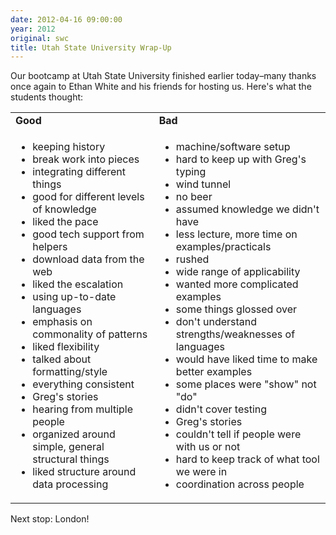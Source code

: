 ```yaml
---
date: 2012-04-16 09:00:00
year: 2012
original: swc
title: Utah State University Wrap-Up
---
```

<p>Our bootcamp at Utah State University finished earlier today–many thanks once again to Ethan White and his friends for hosting us.  Here's what the students thought:</p>
<table>
<tr>
<td>
      <strong>Good</strong>
    </td>
<td>
      <strong>Bad</strong>
    </td>
</tr>
<tr>
<td valign="top">
<ul>
<li>keeping history</li>
<li>break work into pieces</li>
<li>integrating different things</li>
<li>good for different levels of knowledge</li>
<li>liked the pace</li>
<li>good tech support from helpers</li>
<li>download data from the web</li>
<li>liked the escalation</li>
<li>using up-to-date languages</li>
<li>emphasis on commonality of patterns</li>
<li>liked flexibility</li>
<li>talked about formatting/style</li>
<li>everything consistent</li>
<li>Greg's stories</li>
<li>hearing from multiple people</li>
<li>organized around simple, general structural things</li>
<li>liked structure around data processing</li>
</ul>
</td>
<td valign="top">
<ul>
<li>machine/software setup</li>
<li>hard to keep up with Greg's typing</li>
<li>wind tunnel</li>
<li>no beer</li>
<li>assumed knowledge we didn't have</li>
<li>less lecture, more time on examples/practicals</li>
<li>rushed</li>
<li>wide range of applicability</li>
<li>wanted more complicated examples</li>
<li>some things glossed over</li>
<li>don't understand strengths/weaknesses of languages</li>
<li>would have liked time to make better examples</li>
<li>some places were "show" not "do"</li>
<li>didn't cover testing</li>
<li>Greg's stories</li>
<li>couldn't tell if people were with us or not</li>
<li>hard to keep track of what tool we were in</li>
<li>coordination across people</li>
</ul>
</td>
</tr>
</table>
<p>Next stop: London!</p>
